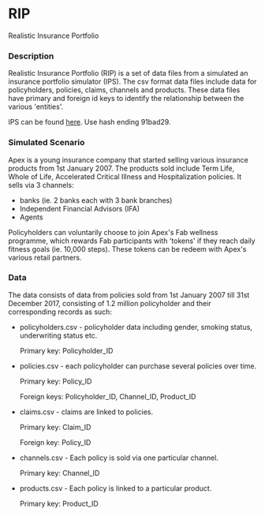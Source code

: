 # RIP
Realistic Insurance Portfolio

### Description
Realistic Insurance Portfolio (RIP) is a set of data files from a simulated an insurance portfolio simulator (IPS). The csv format data files include data for policyholders, policies, claims, channels and products. These data files have primary and foreign id keys to identify the relationship between the various 'entities'.

IPS can be found [here](https://github.com/juschan/ips).
Use hash ending 91bad29.


### Simulated Scenario
Apex is a young insurance company that started selling various insurance products from 1st January 2007. The products sold include Term Life, Whole of Life, Accelerated Critical Illness and Hospitalization policies. It sells via 3 channels:
* banks (ie. 2 banks each with 3 bank branches)
* Independent Financial Advisors (IFA)
* Agents

Policyholders can voluntarily choose to join Apex's Fab wellness programme, which rewards Fab participants with 'tokens' if they reach daily fitness goals (ie. 10,000 steps). These tokens can be redeem with Apex's various retail partners. 

### Data
The data consists of data from policies sold from 1st January 2007 till 31st December 2017, consisting of 1.2 million policyholder and their corresponding records as such:
* policyholders.csv - policyholder data including gender, smoking status, underwriting status etc.

   Primary key: Policyholder_ID

* policies.csv - each policyholder can purchase several policies over time.

   Primary key: Policy_ID

   Foreign keys: Policyholder_ID, Channel_ID, Product_ID

* claims.csv - claims are linked to policies.

   Primary key: Claim_ID

   Foreign key: Policy_ID

* channels.csv - Each policy is sold via one particular channel.

   Primary key: Channel_ID

* products.csv - Each policy is linked to a particular product. 

   Primary key: Product_ID

